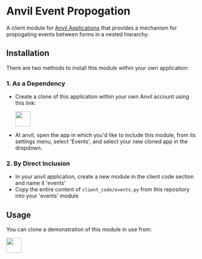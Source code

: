 # Anvil Event Propogation
A client module for [Anvil Applications](https://anvil.works) that provides a mechanism
for propogating events between forms in a nested hierarchy.

## Installation
There are two methods to install this module within your own application:

### 1. As a Dependency

  * Create a clone of this application within your own Anvil account using this link:

    [<img src="https://anvil.works/img/forum/copy-app.png" height='40px'>](https://anvil.works/build#clone:VJKO42XKR64QGTTO=CGGP22MNKJPJMNEI6UAEYUBJ)
  
  * At anvil, open the app in which you'd like to include this module, from its settings menu, select 'Events',
    and select your new cloned app in the dropdown.

### 2. By Direct Inclusion

  * In your anvil application, create a new module in the client code section and name it 'events'
  * Copy the entire content of `client_code/events.py` from this repository into your 'events' module
  
## Usage

You can clone a demonstration of this module in use from:

[<img src="https://anvil.works/img/forum/copy-app.png" height='40px'>](https://anvil.works/build#clone:ES5LXZU5YFZ3OIG5=5LVSIJOAKYF5MYLZIER7H6QP)
